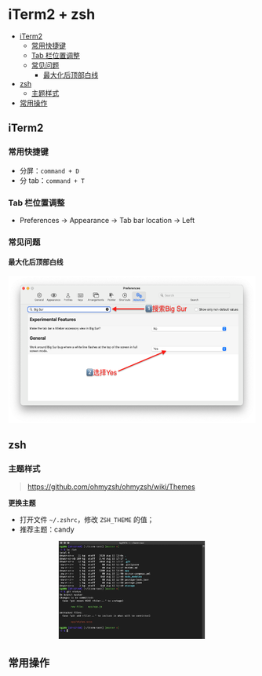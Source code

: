 iTerm2 + zsh
===


<!-- TOC -->

- [iTerm2](#iterm2)
    - [常用快捷键](#常用快捷键)
    - [Tab 栏位置调整](#tab-栏位置调整)
    - [常见问题](#常见问题)
        - [最大化后顶部白线](#最大化后顶部白线)
- [zsh](#zsh)
    - [主题样式](#主题样式)
- [常用操作](#常用操作)

<!-- /TOC -->

## iTerm2

### 常用快捷键
- 分屏：`command + D`
- 分 tab：`command + T`

### Tab 栏位置调整
-  Preferences -> Appearance -> Tab bar location -> Left

### 常见问题
#### 最大化后顶部白线

<div align="center"><img src="./_assets/iTerm2顶部白线解决方法.png" height="300" /></div>


## zsh

### 主题样式
> https://github.com/ohmyzsh/ohmyzsh/wiki/Themes

**更换主题**
- 打开文件 `~/.zshrc`，修改 `ZSH_THEME` 的值；
- 推荐主题：candy

<div align="center"><img src="./_assets/zsh-candy.jpg" height="200" /></div>


## 常用操作